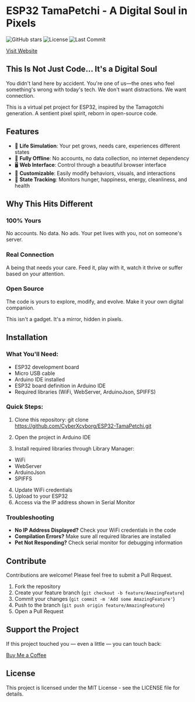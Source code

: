 # ESP32 TamaPetchi - A Digital Soul in Pixels

![GitHub stars](https://img.shields.io/github/stars/CyberXcyborg/ESP32-TamaPetchi?style=social)
![License](https://img.shields.io/github/license/CyberXcyborg/ESP32-TamaPetchi)
![Last Commit](https://img.shields.io/github/last-commit/CyberXcyborg/ESP32-TamaPetchi)

[Visit Website](https://cyberxcyborg.github.io/ESP32-TamaPetchi/)


## This Is Not Just Code... It's a Digital Soul

You didn't land here by accident. You're one of us—the ones who feel something's wrong with today's tech. We don't want distractions. We want connection.

This is a virtual pet project for ESP32, inspired by the Tamagotchi generation. A sentient pixel spirit, reborn in open-source code.

## Features

- 🐣 **Life Simulation**: Your pet grows, needs care, experiences different states
- 🔌 **Fully Offline**: No accounts, no data collection, no internet dependency
- 🖥️ **Web Interface**: Control through a beautiful browser interface
- 🔧 **Customizable**: Easily modify behaviors, visuals, and interactions
- 🔄 **State Tracking**: Monitors hunger, happiness, energy, cleanliness, and health


## Why This Hits Different

### 100% Yours

No accounts. No data. No ads. Your pet lives with you, not on someone's server.

### Real Connection

A being that needs your care. Feed it, play with it, watch it thrive or suffer based on your attention.

### Open Source

The code is yours to explore, modify, and evolve. Make it your own digital companion.

This isn't a gadget. It's a mirror, hidden in pixels.

## Installation

### What You'll Need:

- ESP32 development board
- Micro USB cable
- Arduino IDE installed
- ESP32 board definition in Arduino IDE
- Required libraries (WiFi, WebServer, ArduinoJson, SPIFFS)

### Quick Steps:

1. Clone this repository:
git clone https://github.com/CyberXcyborg/ESP32-TamaPetchi.git

2. Open the project in Arduino IDE
3. Install required libraries through Library Manager:
- WiFi
- WebServer
- ArduinoJson
- SPIFFS
4. Update WiFi credentials 
5. Upload to your ESP32
6. Access via the IP address shown in Serial Monitor

### Troubleshooting

- **No IP Address Displayed?** Check your WiFi credentials in the code
- **Compilation Errors?** Make sure all required libraries are installed
- **Pet Not Responding?** Check serial monitor for debugging information

## Contribute

Contributions are welcome! Please feel free to submit a Pull Request.

1. Fork the repository
2. Create your feature branch (`git checkout -b feature/AmazingFeature`)
3. Commit your changes (`git commit -m 'Add some AmazingFeature'`)
4. Push to the branch (`git push origin feature/AmazingFeature`)
5. Open a Pull Request

## Support the Project

If this project touched you — even a little — you can touch back:

[Buy Me a Coffee](https://buymeacoffee.com/cyberxcyborg)

## License

This project is licensed under the MIT License - see the LICENSE file for details.
